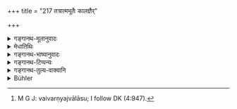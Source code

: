 +++
title = "217 तत्रात्मभूतैः कालज्ञैर्"

+++

<details><summary>गङ्गानथ-मूलानुवादः</summary>

There he shall eat the food that has been thoroughly tested by such servants as are his own very self, as are conversant with the peculiarities of time, and are uncorruptible,—with such sacred texts as are destructive of poison,—(217)
</details>

<details><summary>मेधातिथिः</summary>

**तत्र** अन्तर्गतगृहे । **आत्म**रक्षा**भूता** आत्मसमाः । **कालज्ञाः** वयोविशेषावस्थादिप्रतिनियतकाले भक्ष्यभोज्यदानादिविशेषज्ञाः । **अहार्याः** अभेद्याः विश्वसनीयाः । **परिचारकाः** स्वरवैद्यादयः । एतैर् गृहितं सर्वं **परीक्षितम्** अदनीयम् **अन्नाद्यम् अद्यात्** । परीक्षा कुशलैर् वैद्यैर् अग्निचकोरादिभिः कर्तया । विषादिसंसृष्टस्य शुष्कस्याशुद्धता भवति, वैवर्ण्यैः सुगन्दोपघातश् च, अतिम्लानताग्नौ प्रक्षिप्तस्य, वेतिवेतिशब्दः, वैवर्ण्यं ज्वालासु[^३३८] । ईक्षिते च तस्मिन् वयसां विपत्तिः । दर्शनेन म्रियते यत्र कोकिलः, म्लायति जीवंजीवकः, चकोरस्याक्षिणी विनश्यतो विषं प्रदर्श्यापि, भवति मुष्कस्यावग्रहः स्वेद इत्यादि । **मन्त्रैश्** च **विषापहैः** परिजपेद् व्यापादिकासु ॥ ७.२१७ ॥


[^३३८]:
     M G J: vaivarṇyajvālāsu; I follow DK (4:947).
</details>

<details><summary>गङ्गानथ-भाष्यानुवादः</summary>

‘*There*’—in the inner apartment.

‘*Who are his own very self*’,—*i.e*. who are as watchful of his safety as he himself would be.

‘*Who are conversant with the peculiarities of time*’— who know what food and drink to give at what age and under what conditions.

‘*Uncorruptible*’— who cannot be alienated; thoroughly trustworthy.

‘*Servants*’—physicians and others.

The food shall be first ‘*tested*’—*i.e*. tasted by them; and then he shall eat it.

The ‘testing’ shall be done by expert physicians by means of fire, the partridge and such other things. If poison has been mixed with the food, it becomes discolored upon drying, which shows its impurity; and when poisoned food is thrown into the fire, it loses its odour, or becomes too sour; there is a discolouring in the flame of the fire also; and if birds are given the food, they suffer in various ways; e.g. the *Kokila* dies at the mere sight of poisoned food; the *Jīvaka* becomes withered, by merely looking at poison; the eyes of the *Chakora* (partridge) become destroyed,—and the *Muṣka* (?) begins to perspire.

He shall also repeat over suspected food those sacred texts that are believed to be destructive of poisons.—(217)
</details>

<details><summary>गङ्गानथ-टिप्पन्यः</summary>

This verse is quoted in *Vīramitrodaya* (Rājanīti, p. 160).
</details>

<details><summary>गङ्गानथ-तुल्य-वाक्यानि</summary>

*Viṣṇudharmottara* (Vīramitrodaya-Rājanīti, p. 161).—‘He shall touch no
food or bed or clothes or ornament until it has been tested.’

*Viṣṇu* (3.85).—‘He shall not taste any food that has not been tried
before.’

*Kāmandaka* (7.9).—‘The King should always be careful regarding his
conveyances, beds, seats, drinks, eatables, garments and ornaments and
everything else. He should shun these, even if the slightest suspicion
of their being poisoned is present.’

Do. (7.11, *et. seq*.).—‘*Bhṛṅgarāja*, *Śuka* and *Sārikā* emit
distressful notes at the sight of a venomous serpent. At the sight of
poison, the eyes of the *Chakora* lose their natural hue; the *Krauñca*
is visibly intoxicated; and the *Kokila*, becoming mad, perishes. At the
sight of poison, a feeling of languor always takes possession of
creatures.’

Examining, by means of one of those methods, his eatables, the King
shall eat them.

In order to test the rice offered to him, the king shall at first throw
some of it on fire, and then some to the birds and watch the effects. If
there is poison in the rice the flame and fumes will assume a blue
colour and there will be crackling sounds; and the birds eating the rice
will die. Curry contaminated with poison soon becomes juiceless and
vapid; when decocted, it yields blue spume, and then its flavour, etc.,
are destroyed; etc., etc., etc.’

*Śukranīti* (1.653-657).—‘For fear of poisons the king should examine
his food through monkeys and cocks. At the very sight of poisoned food,
drakes begin to limp, bees to hum, peacocks to dance, cocks to crow,
cranes to get intoxicated, monkeys to pass stools, rats to become
excited, birds to vomit. Thus is the food to be examined.’
</details>

<details><summary>Bühler</summary>

217	There he may eat food, (which has been prepared) by faithful, incorruptible (servants) who know the (proper) time (for dining), which has been well examined (and hallowed) by sacred texts that destroy poison.
</details>
